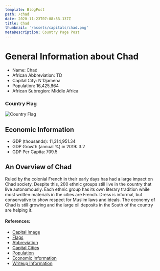 ```yaml
---
template: BlogPost
path: /chad
date: 2020-11-23T07:08:53.137Z
title: Chad
thumbnail: '/assets/capitals/chad.png'
metaDescription: Country Page Post
---
```


# General Information about Chad

- Name: Chad
- African Abbreviation: TD
- Capital City: N'Djamena
- Population: 16,425,864
- African Subregion: Middle Africa

### Country Flag
![Country Flag](https://raw.githubusercontent.com/hjnilsson/country-flags/master/png1000px/td.png)

## Economic Information
 - GDP (thousands): 11,314,951.34
 - GDP Growth (annual %) in 2019: 3.2
 - GDP Per Capita: 709.5

## An Overview of Chad

Ruled by the colonial French in their early days has had a large impact on Chad society. Despite this, 200 ethnic groups still live in the country that live autonomously. Each ethnic group has its own literary tradition while most written materials in the cities are French. Dress is informal, but conservative to show respect for Muslim laws and ideals. The economy of Chad is still growing and the large oil deposits in the South of the country are helping it.

#### References:
- [Capital Image](https://i.pinimg.com/originals/a9/87/d2/a987d2ef7d6d066d470182cf4d76607f.png)
- [Flags](https://github.com/hjnilsson/country-flags)
- [Abbreviation](https://planetarynames.wr.usgs.gov/Abbreviations)
- [Capital Cities](https://www.nationsonline.org/oneworld/capitals_africa.htm)
- [Population](https://www.worldometers.info/population/countries-in-africa-by-population/)
- [Economic Information](https://data.worldbank.org/)
- [Writeup Information](https://www.iexplore.com/articles/travel-guides/africa/chad/history-and-culture)
